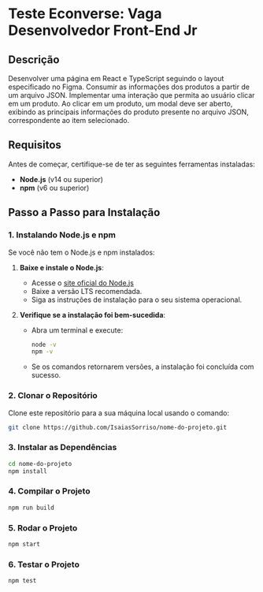 # Teste Econverse: Vaga Desenvolvedor Front-End Jr

## Descrição
 Desenvolver uma página em React e TypeScript seguindo o layout especificado no Figma. 
 Consumir as informações dos produtos a partir de um arquivo JSON.
 Implementar uma interação que permita ao usuário clicar em um produto.
  Ao clicar em um produto, um modal deve ser aberto, exibindo as principais informações do produto presente no arquivo JSON, correspondente ao item selecionado.
## Requisitos

Antes de começar, certifique-se de ter as seguintes ferramentas instaladas:

- **Node.js** (v14 ou superior)
- **npm** (v6 ou superior)

## Passo a Passo para Instalação

### 1. Instalando Node.js e npm

Se você não tem o Node.js e npm instalados:

1. **Baixe e instale o Node.js**:
   - Acesse o [site oficial do Node.js](https://nodejs.org/)
   - Baixe a versão LTS recomendada.
   - Siga as instruções de instalação para o seu sistema operacional.

2. **Verifique se a instalação foi bem-sucedida**:
   - Abra um terminal e execute:
     ```bash
     node -v
     npm -v
     ```
   - Se os comandos retornarem versões, a instalação foi concluída com sucesso.

### 2. Clonar o Repositório

Clone este repositório para a sua máquina local usando o comando:

```bash
git clone https://github.com/IsaiasSorriso/nome-do-projeto.git
```

### 3. Instalar as Dependências

```bash
cd nome-do-projeto
npm install
```

### 4. Compilar o Projeto

```bash
npm run build
```

### 5. Rodar o Projeto

```bash
npm start
```

### 6. Testar o Projeto

```bash
npm test
```


